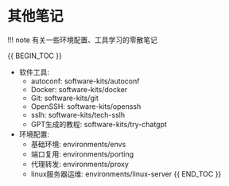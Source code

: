 # 其他笔记

!!! note
    有关一些环境配置、工具学习的零散笔记
 

{{ BEGIN_TOC }}
- 软件工具:
  - autoconf: software-kits/autoconf
  - Docker: software-kits/docker
  - Git: software-kits/git
  - OpenSSH: software-kits/openssh
  - sslh: software-kits/tech-sslh
  - GPT生成的教程: software-kits/try-chatgpt
- 环境配置:
  - 基础环境: environments/envs
  - 端口复用: environments/porting
  - 代理转发: environments/proxy
  - linux服务器运维: environments/linux-server
{{ END_TOC }}